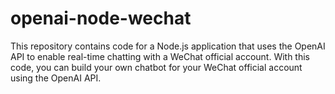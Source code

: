 # openai-node-wechat
This repository contains code for a Node.js application that uses the OpenAI API to enable real-time chatting with a WeChat official account. With this code, you can build your own chatbot for your WeChat official account using the OpenAI API.
